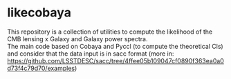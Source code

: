 # likecobaya
This repository is a collection of utilities to compute the likelihood of the CMB lensing x Galaxy and Galaxy power spectra.   
The main code based on Cobaya and Pyccl (to compute the theoretical Cls) and consider that the data input is in sacc format 
(more in: https://github.com/LSSTDESC/sacc/tree/4ffee05b109047cf0890f363ea0a0d73f4c79d70/examples)

